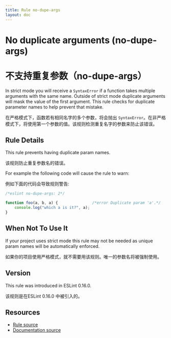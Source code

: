 ```yaml
---
title: Rule no-dupe-args
layout: doc
---
```

<!-- Note: No pull requests accepted for this file. See README.md in the root directory for details. -->
# No duplicate arguments (no-dupe-args)
# 不支持重复参数（no-dupe-args）

In strict mode you will receive a `SyntaxError` if a function takes multiple arguments with the same name.
Outside of strict mode duplicate arguments will mask the value of the first argument. This rule checks for duplicate
parameter names to help prevent that mistake.

在严格模式下，函数若有相同名字的多个参数，将会抛出 `SyntaxError`。在非严格模式下，将使用第一个参数的值。该规则检测重复名字的参数来防止该错误。


## Rule Details

This rule prevents having duplicate param names.

该规则防止重复参数名的错误。

For example the following code will cause the rule to warn:

例如下面的代码会导致规则警告:

```js
/*eslint no-dupe-args: 2*/

function foo(a, b, a) {               /*error Duplicate param 'a'.*/
    console.log("which a is it?", a);
}
```


## When Not To Use It

If your project uses strict mode this rule may not be needed as unique param names will be automatically enforced.

如果你的项目使用严格模式，就不需要用该规则。唯一的参数名将被强制使用。

## Version

This rule was introduced in ESLint 0.16.0.

该规则是在ESLint 0.16.0 中被引入的。

## Resources

* [Rule source](https://github.com/eslint/eslint/tree/master/lib/rules/no-dupe-args.js)
* [Documentation source](https://github.com/eslint/eslint/tree/master/docs/rules/no-dupe-args.md)
